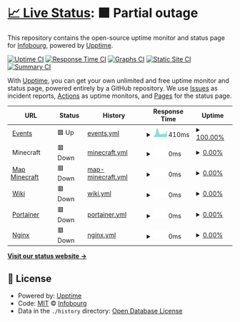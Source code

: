 # [📈 Live Status](https://status.infobourg.dev): <!--live status--> **🟧 Partial outage**

This repository contains the open-source uptime monitor and status page for [Infobourg](https://status.infobourg.dev), powered by [Upptime](https://github.com/upptime/upptime).

[![Uptime CI](https://github.com/Infobourg/status/workflows/Uptime%20CI/badge.svg)](https://github.com/Infobourg/status/actions?query=workflow%3A%22Uptime+CI%22)
[![Response Time CI](https://github.com/Infobourg/status/workflows/Response%20Time%20CI/badge.svg)](https://github.com/Infobourg/status/actions?query=workflow%3A%22Response+Time+CI%22)
[![Graphs CI](https://github.com/Infobourg/status/workflows/Graphs%20CI/badge.svg)](https://github.com/Infobourg/status/actions?query=workflow%3A%22Graphs+CI%22)
[![Static Site CI](https://github.com/Infobourg/status/workflows/Static%20Site%20CI/badge.svg)](https://github.com/Infobourg/status/actions?query=workflow%3A%22Static+Site+CI%22)
[![Summary CI](https://github.com/Infobourg/status/workflows/Summary%20CI/badge.svg)](https://github.com/Infobourg/status/actions?query=workflow%3A%22Summary+CI%22)

With [Upptime](https://upptime.js.org), you can get your own unlimited and free uptime monitor and status page, powered entirely by a GitHub repository. We use [Issues](https://github.com/Infobourg/status/issues) as incident reports, [Actions](https://github.com/Infobourg/status/actions) as uptime monitors, and [Pages](https://status.infobourg.dev) for the status page.

<!--start: status pages-->
<!-- This summary is generated by Upptime (https://github.com/upptime/upptime) -->
<!-- Do not edit this manually, your changes will be overwritten -->
<!-- prettier-ignore -->
| URL | Status | History | Response Time | Uptime |
| --- | ------ | ------- | ------------- | ------ |
| <img alt="" src="https://events.infobourg.org/assets/favicons/android-icon-192x192.png" height="13"> [Events](https://events.infobourg.org) | 🟩 Up | [events.yml](https://github.com/Infobourg/status/commits/HEAD/history/events.yml) | <details><summary><img alt="Response time graph" src="./graphs/events/response-time-week.png" height="20"> 410ms</summary><br><a href="https://status.infobourg.dev/history/events"><img alt="Response time 386" src="https://img.shields.io/endpoint?url=https%3A%2F%2Fraw.githubusercontent.com%2FInfobourg%2Fstatus%2FHEAD%2Fapi%2Fevents%2Fresponse-time.json"></a><br><a href="https://status.infobourg.dev/history/events"><img alt="24-hour response time 423" src="https://img.shields.io/endpoint?url=https%3A%2F%2Fraw.githubusercontent.com%2FInfobourg%2Fstatus%2FHEAD%2Fapi%2Fevents%2Fresponse-time-day.json"></a><br><a href="https://status.infobourg.dev/history/events"><img alt="7-day response time 410" src="https://img.shields.io/endpoint?url=https%3A%2F%2Fraw.githubusercontent.com%2FInfobourg%2Fstatus%2FHEAD%2Fapi%2Fevents%2Fresponse-time-week.json"></a><br><a href="https://status.infobourg.dev/history/events"><img alt="30-day response time 403" src="https://img.shields.io/endpoint?url=https%3A%2F%2Fraw.githubusercontent.com%2FInfobourg%2Fstatus%2FHEAD%2Fapi%2Fevents%2Fresponse-time-month.json"></a><br><a href="https://status.infobourg.dev/history/events"><img alt="1-year response time 394" src="https://img.shields.io/endpoint?url=https%3A%2F%2Fraw.githubusercontent.com%2FInfobourg%2Fstatus%2FHEAD%2Fapi%2Fevents%2Fresponse-time-year.json"></a></details> | <details><summary><a href="https://status.infobourg.dev/history/events">100.00%</a></summary><a href="https://status.infobourg.dev/history/events"><img alt="All-time uptime 99.99%" src="https://img.shields.io/endpoint?url=https%3A%2F%2Fraw.githubusercontent.com%2FInfobourg%2Fstatus%2FHEAD%2Fapi%2Fevents%2Fuptime.json"></a><br><a href="https://status.infobourg.dev/history/events"><img alt="24-hour uptime 100.00%" src="https://img.shields.io/endpoint?url=https%3A%2F%2Fraw.githubusercontent.com%2FInfobourg%2Fstatus%2FHEAD%2Fapi%2Fevents%2Fuptime-day.json"></a><br><a href="https://status.infobourg.dev/history/events"><img alt="7-day uptime 100.00%" src="https://img.shields.io/endpoint?url=https%3A%2F%2Fraw.githubusercontent.com%2FInfobourg%2Fstatus%2FHEAD%2Fapi%2Fevents%2Fuptime-week.json"></a><br><a href="https://status.infobourg.dev/history/events"><img alt="30-day uptime 100.00%" src="https://img.shields.io/endpoint?url=https%3A%2F%2Fraw.githubusercontent.com%2FInfobourg%2Fstatus%2FHEAD%2Fapi%2Fevents%2Fuptime-month.json"></a><br><a href="https://status.infobourg.dev/history/events"><img alt="1-year uptime 100.00%" src="https://img.shields.io/endpoint?url=https%3A%2F%2Fraw.githubusercontent.com%2FInfobourg%2Fstatus%2FHEAD%2Fapi%2Fevents%2Fuptime-year.json"></a></details>
| <img alt="" src="https://www.minecraft.net/etc.clientlibs/minecraft/clientlibs/main/resources/favicon.ico" height="13"> Minecraft | 🟥 Down | [minecraft.yml](https://github.com/Infobourg/status/commits/HEAD/history/minecraft.yml) | <details><summary><img alt="Response time graph" src="./graphs/minecraft/response-time-week.png" height="20"> 0ms</summary><br><a href="https://status.infobourg.dev/history/minecraft"><img alt="Response time 0" src="https://img.shields.io/endpoint?url=https%3A%2F%2Fraw.githubusercontent.com%2FInfobourg%2Fstatus%2FHEAD%2Fapi%2Fminecraft%2Fresponse-time.json"></a><br><a href="https://status.infobourg.dev/history/minecraft"><img alt="24-hour response time 0" src="https://img.shields.io/endpoint?url=https%3A%2F%2Fraw.githubusercontent.com%2FInfobourg%2Fstatus%2FHEAD%2Fapi%2Fminecraft%2Fresponse-time-day.json"></a><br><a href="https://status.infobourg.dev/history/minecraft"><img alt="7-day response time 0" src="https://img.shields.io/endpoint?url=https%3A%2F%2Fraw.githubusercontent.com%2FInfobourg%2Fstatus%2FHEAD%2Fapi%2Fminecraft%2Fresponse-time-week.json"></a><br><a href="https://status.infobourg.dev/history/minecraft"><img alt="30-day response time 0" src="https://img.shields.io/endpoint?url=https%3A%2F%2Fraw.githubusercontent.com%2FInfobourg%2Fstatus%2FHEAD%2Fapi%2Fminecraft%2Fresponse-time-month.json"></a><br><a href="https://status.infobourg.dev/history/minecraft"><img alt="1-year response time 0" src="https://img.shields.io/endpoint?url=https%3A%2F%2Fraw.githubusercontent.com%2FInfobourg%2Fstatus%2FHEAD%2Fapi%2Fminecraft%2Fresponse-time-year.json"></a></details> | <details><summary><a href="https://status.infobourg.dev/history/minecraft">0.00%</a></summary><a href="https://status.infobourg.dev/history/minecraft"><img alt="All-time uptime 53.40%" src="https://img.shields.io/endpoint?url=https%3A%2F%2Fraw.githubusercontent.com%2FInfobourg%2Fstatus%2FHEAD%2Fapi%2Fminecraft%2Fuptime.json"></a><br><a href="https://status.infobourg.dev/history/minecraft"><img alt="24-hour uptime 0.00%" src="https://img.shields.io/endpoint?url=https%3A%2F%2Fraw.githubusercontent.com%2FInfobourg%2Fstatus%2FHEAD%2Fapi%2Fminecraft%2Fuptime-day.json"></a><br><a href="https://status.infobourg.dev/history/minecraft"><img alt="7-day uptime 0.00%" src="https://img.shields.io/endpoint?url=https%3A%2F%2Fraw.githubusercontent.com%2FInfobourg%2Fstatus%2FHEAD%2Fapi%2Fminecraft%2Fuptime-week.json"></a><br><a href="https://status.infobourg.dev/history/minecraft"><img alt="30-day uptime 1.38%" src="https://img.shields.io/endpoint?url=https%3A%2F%2Fraw.githubusercontent.com%2FInfobourg%2Fstatus%2FHEAD%2Fapi%2Fminecraft%2Fuptime-month.json"></a><br><a href="https://status.infobourg.dev/history/minecraft"><img alt="1-year uptime 0.00%" src="https://img.shields.io/endpoint?url=https%3A%2F%2Fraw.githubusercontent.com%2FInfobourg%2Fstatus%2FHEAD%2Fapi%2Fminecraft%2Fuptime-year.json"></a></details>
| <img alt="" src="https://www.minecraft.net/etc.clientlibs/minecraft/clientlibs/main/resources/favicon.ico" height="13"> [Map Minecraft](https://minecraft.infobourg.org) | 🟥 Down | [map-minecraft.yml](https://github.com/Infobourg/status/commits/HEAD/history/map-minecraft.yml) | <details><summary><img alt="Response time graph" src="./graphs/map-minecraft/response-time-week.png" height="20"> 0ms</summary><br><a href="https://status.infobourg.dev/history/map-minecraft"><img alt="Response time 0" src="https://img.shields.io/endpoint?url=https%3A%2F%2Fraw.githubusercontent.com%2FInfobourg%2Fstatus%2FHEAD%2Fapi%2Fmap-minecraft%2Fresponse-time.json"></a><br><a href="https://status.infobourg.dev/history/map-minecraft"><img alt="24-hour response time 0" src="https://img.shields.io/endpoint?url=https%3A%2F%2Fraw.githubusercontent.com%2FInfobourg%2Fstatus%2FHEAD%2Fapi%2Fmap-minecraft%2Fresponse-time-day.json"></a><br><a href="https://status.infobourg.dev/history/map-minecraft"><img alt="7-day response time 0" src="https://img.shields.io/endpoint?url=https%3A%2F%2Fraw.githubusercontent.com%2FInfobourg%2Fstatus%2FHEAD%2Fapi%2Fmap-minecraft%2Fresponse-time-week.json"></a><br><a href="https://status.infobourg.dev/history/map-minecraft"><img alt="30-day response time 0" src="https://img.shields.io/endpoint?url=https%3A%2F%2Fraw.githubusercontent.com%2FInfobourg%2Fstatus%2FHEAD%2Fapi%2Fmap-minecraft%2Fresponse-time-month.json"></a><br><a href="https://status.infobourg.dev/history/map-minecraft"><img alt="1-year response time 0" src="https://img.shields.io/endpoint?url=https%3A%2F%2Fraw.githubusercontent.com%2FInfobourg%2Fstatus%2FHEAD%2Fapi%2Fmap-minecraft%2Fresponse-time-year.json"></a></details> | <details><summary><a href="https://status.infobourg.dev/history/map-minecraft">0.00%</a></summary><a href="https://status.infobourg.dev/history/map-minecraft"><img alt="All-time uptime 50.01%" src="https://img.shields.io/endpoint?url=https%3A%2F%2Fraw.githubusercontent.com%2FInfobourg%2Fstatus%2FHEAD%2Fapi%2Fmap-minecraft%2Fuptime.json"></a><br><a href="https://status.infobourg.dev/history/map-minecraft"><img alt="24-hour uptime 0.00%" src="https://img.shields.io/endpoint?url=https%3A%2F%2Fraw.githubusercontent.com%2FInfobourg%2Fstatus%2FHEAD%2Fapi%2Fmap-minecraft%2Fuptime-day.json"></a><br><a href="https://status.infobourg.dev/history/map-minecraft"><img alt="7-day uptime 0.00%" src="https://img.shields.io/endpoint?url=https%3A%2F%2Fraw.githubusercontent.com%2FInfobourg%2Fstatus%2FHEAD%2Fapi%2Fmap-minecraft%2Fuptime-week.json"></a><br><a href="https://status.infobourg.dev/history/map-minecraft"><img alt="30-day uptime 1.38%" src="https://img.shields.io/endpoint?url=https%3A%2F%2Fraw.githubusercontent.com%2FInfobourg%2Fstatus%2FHEAD%2Fapi%2Fmap-minecraft%2Fuptime-month.json"></a><br><a href="https://status.infobourg.dev/history/map-minecraft"><img alt="1-year uptime 0.00%" src="https://img.shields.io/endpoint?url=https%3A%2F%2Fraw.githubusercontent.com%2FInfobourg%2Fstatus%2FHEAD%2Fapi%2Fmap-minecraft%2Fuptime-year.json"></a></details>
| <img alt="" src="https://static.requarks.io/logo/wikijs-butterfly.svg" height="13"> [Wiki](https://wiki.infobourg.org) | 🟥 Down | [wiki.yml](https://github.com/Infobourg/status/commits/HEAD/history/wiki.yml) | <details><summary><img alt="Response time graph" src="./graphs/wiki/response-time-week.png" height="20"> 0ms</summary><br><a href="https://status.infobourg.dev/history/wiki"><img alt="Response time 0" src="https://img.shields.io/endpoint?url=https%3A%2F%2Fraw.githubusercontent.com%2FInfobourg%2Fstatus%2FHEAD%2Fapi%2Fwiki%2Fresponse-time.json"></a><br><a href="https://status.infobourg.dev/history/wiki"><img alt="24-hour response time 0" src="https://img.shields.io/endpoint?url=https%3A%2F%2Fraw.githubusercontent.com%2FInfobourg%2Fstatus%2FHEAD%2Fapi%2Fwiki%2Fresponse-time-day.json"></a><br><a href="https://status.infobourg.dev/history/wiki"><img alt="7-day response time 0" src="https://img.shields.io/endpoint?url=https%3A%2F%2Fraw.githubusercontent.com%2FInfobourg%2Fstatus%2FHEAD%2Fapi%2Fwiki%2Fresponse-time-week.json"></a><br><a href="https://status.infobourg.dev/history/wiki"><img alt="30-day response time 0" src="https://img.shields.io/endpoint?url=https%3A%2F%2Fraw.githubusercontent.com%2FInfobourg%2Fstatus%2FHEAD%2Fapi%2Fwiki%2Fresponse-time-month.json"></a><br><a href="https://status.infobourg.dev/history/wiki"><img alt="1-year response time 0" src="https://img.shields.io/endpoint?url=https%3A%2F%2Fraw.githubusercontent.com%2FInfobourg%2Fstatus%2FHEAD%2Fapi%2Fwiki%2Fresponse-time-year.json"></a></details> | <details><summary><a href="https://status.infobourg.dev/history/wiki">0.00%</a></summary><a href="https://status.infobourg.dev/history/wiki"><img alt="All-time uptime 53.10%" src="https://img.shields.io/endpoint?url=https%3A%2F%2Fraw.githubusercontent.com%2FInfobourg%2Fstatus%2FHEAD%2Fapi%2Fwiki%2Fuptime.json"></a><br><a href="https://status.infobourg.dev/history/wiki"><img alt="24-hour uptime 0.00%" src="https://img.shields.io/endpoint?url=https%3A%2F%2Fraw.githubusercontent.com%2FInfobourg%2Fstatus%2FHEAD%2Fapi%2Fwiki%2Fuptime-day.json"></a><br><a href="https://status.infobourg.dev/history/wiki"><img alt="7-day uptime 0.00%" src="https://img.shields.io/endpoint?url=https%3A%2F%2Fraw.githubusercontent.com%2FInfobourg%2Fstatus%2FHEAD%2Fapi%2Fwiki%2Fuptime-week.json"></a><br><a href="https://status.infobourg.dev/history/wiki"><img alt="30-day uptime 1.38%" src="https://img.shields.io/endpoint?url=https%3A%2F%2Fraw.githubusercontent.com%2FInfobourg%2Fstatus%2FHEAD%2Fapi%2Fwiki%2Fuptime-month.json"></a><br><a href="https://status.infobourg.dev/history/wiki"><img alt="1-year uptime 0.00%" src="https://img.shields.io/endpoint?url=https%3A%2F%2Fraw.githubusercontent.com%2FInfobourg%2Fstatus%2FHEAD%2Fapi%2Fwiki%2Fuptime-year.json"></a></details>
| <img alt="" src="https://www.portainer.io/hubfs/Brand%20Assets/Favicon/Portainer%20BE%20Favicon%20icon.svg" height="13"> [Portainer](https://portainer.infobourg.dev) | 🟥 Down | [portainer.yml](https://github.com/Infobourg/status/commits/HEAD/history/portainer.yml) | <details><summary><img alt="Response time graph" src="./graphs/portainer/response-time-week.png" height="20"> 0ms</summary><br><a href="https://status.infobourg.dev/history/portainer"><img alt="Response time 0" src="https://img.shields.io/endpoint?url=https%3A%2F%2Fraw.githubusercontent.com%2FInfobourg%2Fstatus%2FHEAD%2Fapi%2Fportainer%2Fresponse-time.json"></a><br><a href="https://status.infobourg.dev/history/portainer"><img alt="24-hour response time 0" src="https://img.shields.io/endpoint?url=https%3A%2F%2Fraw.githubusercontent.com%2FInfobourg%2Fstatus%2FHEAD%2Fapi%2Fportainer%2Fresponse-time-day.json"></a><br><a href="https://status.infobourg.dev/history/portainer"><img alt="7-day response time 0" src="https://img.shields.io/endpoint?url=https%3A%2F%2Fraw.githubusercontent.com%2FInfobourg%2Fstatus%2FHEAD%2Fapi%2Fportainer%2Fresponse-time-week.json"></a><br><a href="https://status.infobourg.dev/history/portainer"><img alt="30-day response time 0" src="https://img.shields.io/endpoint?url=https%3A%2F%2Fraw.githubusercontent.com%2FInfobourg%2Fstatus%2FHEAD%2Fapi%2Fportainer%2Fresponse-time-month.json"></a><br><a href="https://status.infobourg.dev/history/portainer"><img alt="1-year response time 0" src="https://img.shields.io/endpoint?url=https%3A%2F%2Fraw.githubusercontent.com%2FInfobourg%2Fstatus%2FHEAD%2Fapi%2Fportainer%2Fresponse-time-year.json"></a></details> | <details><summary><a href="https://status.infobourg.dev/history/portainer">0.00%</a></summary><a href="https://status.infobourg.dev/history/portainer"><img alt="All-time uptime 53.39%" src="https://img.shields.io/endpoint?url=https%3A%2F%2Fraw.githubusercontent.com%2FInfobourg%2Fstatus%2FHEAD%2Fapi%2Fportainer%2Fuptime.json"></a><br><a href="https://status.infobourg.dev/history/portainer"><img alt="24-hour uptime 0.00%" src="https://img.shields.io/endpoint?url=https%3A%2F%2Fraw.githubusercontent.com%2FInfobourg%2Fstatus%2FHEAD%2Fapi%2Fportainer%2Fuptime-day.json"></a><br><a href="https://status.infobourg.dev/history/portainer"><img alt="7-day uptime 0.00%" src="https://img.shields.io/endpoint?url=https%3A%2F%2Fraw.githubusercontent.com%2FInfobourg%2Fstatus%2FHEAD%2Fapi%2Fportainer%2Fuptime-week.json"></a><br><a href="https://status.infobourg.dev/history/portainer"><img alt="30-day uptime 1.38%" src="https://img.shields.io/endpoint?url=https%3A%2F%2Fraw.githubusercontent.com%2FInfobourg%2Fstatus%2FHEAD%2Fapi%2Fportainer%2Fuptime-month.json"></a><br><a href="https://status.infobourg.dev/history/portainer"><img alt="1-year uptime 0.00%" src="https://img.shields.io/endpoint?url=https%3A%2F%2Fraw.githubusercontent.com%2FInfobourg%2Fstatus%2FHEAD%2Fapi%2Fportainer%2Fuptime-year.json"></a></details>
| <img alt="" src="https://www.nginx.com/wp-content/uploads/2019/10/favicon-64x46.ico" height="13"> [Nginx](https://nginx.infobourg.dev) | 🟥 Down | [nginx.yml](https://github.com/Infobourg/status/commits/HEAD/history/nginx.yml) | <details><summary><img alt="Response time graph" src="./graphs/nginx/response-time-week.png" height="20"> 0ms</summary><br><a href="https://status.infobourg.dev/history/nginx"><img alt="Response time 0" src="https://img.shields.io/endpoint?url=https%3A%2F%2Fraw.githubusercontent.com%2FInfobourg%2Fstatus%2FHEAD%2Fapi%2Fnginx%2Fresponse-time.json"></a><br><a href="https://status.infobourg.dev/history/nginx"><img alt="24-hour response time 0" src="https://img.shields.io/endpoint?url=https%3A%2F%2Fraw.githubusercontent.com%2FInfobourg%2Fstatus%2FHEAD%2Fapi%2Fnginx%2Fresponse-time-day.json"></a><br><a href="https://status.infobourg.dev/history/nginx"><img alt="7-day response time 0" src="https://img.shields.io/endpoint?url=https%3A%2F%2Fraw.githubusercontent.com%2FInfobourg%2Fstatus%2FHEAD%2Fapi%2Fnginx%2Fresponse-time-week.json"></a><br><a href="https://status.infobourg.dev/history/nginx"><img alt="30-day response time 0" src="https://img.shields.io/endpoint?url=https%3A%2F%2Fraw.githubusercontent.com%2FInfobourg%2Fstatus%2FHEAD%2Fapi%2Fnginx%2Fresponse-time-month.json"></a><br><a href="https://status.infobourg.dev/history/nginx"><img alt="1-year response time 0" src="https://img.shields.io/endpoint?url=https%3A%2F%2Fraw.githubusercontent.com%2FInfobourg%2Fstatus%2FHEAD%2Fapi%2Fnginx%2Fresponse-time-year.json"></a></details> | <details><summary><a href="https://status.infobourg.dev/history/nginx">0.00%</a></summary><a href="https://status.infobourg.dev/history/nginx"><img alt="All-time uptime 53.39%" src="https://img.shields.io/endpoint?url=https%3A%2F%2Fraw.githubusercontent.com%2FInfobourg%2Fstatus%2FHEAD%2Fapi%2Fnginx%2Fuptime.json"></a><br><a href="https://status.infobourg.dev/history/nginx"><img alt="24-hour uptime 0.00%" src="https://img.shields.io/endpoint?url=https%3A%2F%2Fraw.githubusercontent.com%2FInfobourg%2Fstatus%2FHEAD%2Fapi%2Fnginx%2Fuptime-day.json"></a><br><a href="https://status.infobourg.dev/history/nginx"><img alt="7-day uptime 0.00%" src="https://img.shields.io/endpoint?url=https%3A%2F%2Fraw.githubusercontent.com%2FInfobourg%2Fstatus%2FHEAD%2Fapi%2Fnginx%2Fuptime-week.json"></a><br><a href="https://status.infobourg.dev/history/nginx"><img alt="30-day uptime 1.38%" src="https://img.shields.io/endpoint?url=https%3A%2F%2Fraw.githubusercontent.com%2FInfobourg%2Fstatus%2FHEAD%2Fapi%2Fnginx%2Fuptime-month.json"></a><br><a href="https://status.infobourg.dev/history/nginx"><img alt="1-year uptime 0.00%" src="https://img.shields.io/endpoint?url=https%3A%2F%2Fraw.githubusercontent.com%2FInfobourg%2Fstatus%2FHEAD%2Fapi%2Fnginx%2Fuptime-year.json"></a></details>

<!--end: status pages-->

[**Visit our status website →**](https://status.infobourg.dev)

## 📄 License

- Powered by: [Upptime](https://github.com/upptime/upptime)
- Code: [MIT](./LICENSE) © [Infobourg](https://status.infobourg.dev)
- Data in the `./history` directory: [Open Database License](https://opendatacommons.org/licenses/odbl/1-0/)
